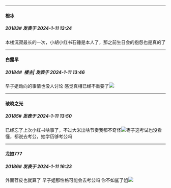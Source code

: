 
*****

####  橙冰  
##### 20183#       发表于 2024-1-11 13:24

本楼沉寂最长的一次，小胡小红书石锤是本人了，那之前生日会的抱怨也是真的了


*****

####  白露早  
##### 20184#         楼主| 发表于 2024-1-11 13:46

早子姐动向的事情也没人讨论
感觉真相已经不重要了<img src="https://static.saraba1st.com/image/smiley/face2017/001.png" referrerpolicy="no-referrer">

*****

####  破晓之光  
##### 20185#       发表于 2024-1-11 13:50

已经忘了上次小红书啥事了，不过大米出啥节奏我都不奇怪<img src="https://static.saraba1st.com/image/smiley/face2017/067.png" referrerpolicy="no-referrer">枣子这考试也没看懂，都说去考公，她学历够考公吗


*****

####  龙娘777  
##### 20186#       发表于 2024-1-11 16:23

外面苕皮也就算了 早子姐那性格可能会去考公吗 你不如鲨了姐<img src="https://static.saraba1st.com/image/smiley/face2017/067.png" referrerpolicy="no-referrer">

